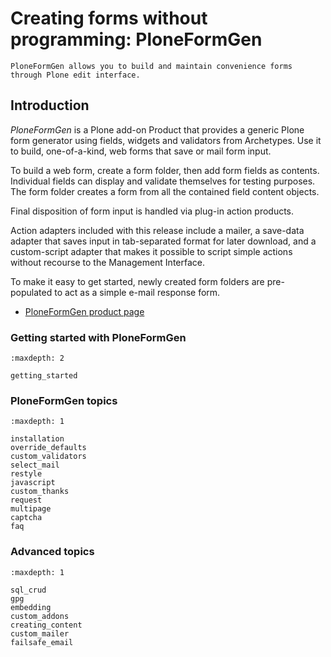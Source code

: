 # Creating forms without programming: PloneFormGen

```{admonition} Description
PloneFormGen allows you to build and maintain convenience forms through Plone edit interface.
```

## Introduction

*PloneFormGen* is a Plone add-on Product that provides a generic Plone form generator using fields, widgets and validators from Archetypes.
Use it to build, one-of-a-kind, web forms that save or mail form input.

To build a web form, create a form folder, then add form fields as contents.
Individual fields can display and validate themselves for testing purposes.
The form folder creates a form from all the contained field content objects.

Final disposition of form input is handled via plug-in action products.

Action adapters included with this release include a mailer, a save-data adapter that saves input in tab-separated format for later download,
and a custom-script adapter that makes it possible to script simple actions without recourse to the Management Interface.

To make it easy to get started, newly created form folders are pre-populated to act as a simple e-mail response form.

- [PloneFormGen product page](https://plone.org/products/ploneformgen)

### Getting started with PloneFormGen

```{toctree}
:maxdepth: 2

getting_started
```

### PloneFormGen topics

```{toctree}
:maxdepth: 1

installation
override_defaults
custom_validators
select_mail
restyle
javascript
custom_thanks
request
multipage
captcha
faq
```

### Advanced topics

```{toctree}
:maxdepth: 1

sql_crud
gpg
embedding
custom_addons
creating_content
custom_mailer
failsafe_email
```
